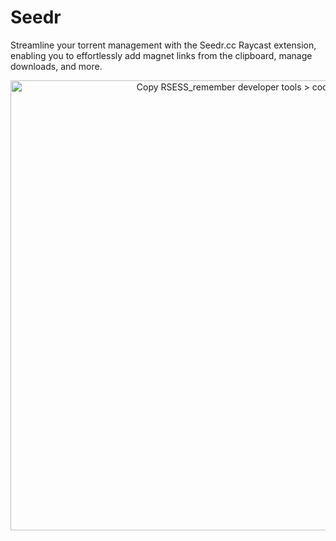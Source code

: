 # Seedr

Streamline your torrent management with the Seedr.cc Raycast extension, enabling you to effortlessly add magnet links from the clipboard, manage downloads, and more.

<div align = "center" >
<img src="https://user-images.githubusercontent.com/43297314/235416369-ea2676a7-d9a4-4ba6-abb3-405137608f88.png" alt="Copy RSESS_remember developer tools > cookies" width="720px">
</div>
